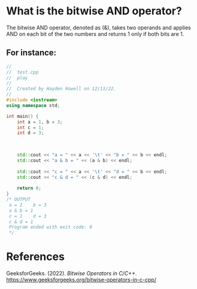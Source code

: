 # What is the bitwise AND operator? 

The bitwise AND operator, denoted as (&), takes two operands and applies AND on each bit of the two numbers and returns 1 only if both bits are 1. 


## For instance: 
```cpp 
//
//  test.cpp
//  play
//
//  Created by Hayden Howell on 12/11/22.
//
#include <iostream>
using namespace std;

int main() {
    int a = 1, b = 3;
    int c = 1;
    int d = 3;
    
    

    std::cout << "a = " << a << '\t' << "b = " << b << endl;
    std::cout << "a & b = " << (a & b) << endl;
    
    std::cout << "c = " << a << '\t' << "d = " << b << endl;
    std::cout << "c & d = " << (c & d) << endl;
    
    return 0;
}
/* OUTPUT
 a = 1    b = 3
 a & b = 1
 c = 1    d = 3
 c & d = 1
 Program ended with exit code: 0
 */
``` 

# References 
GeeksforGeeks. (2022). *Bitwise Operators in C/C++*. <https://www.geeksforgeeks.org/bitwise-operators-in-c-cpp/> 
